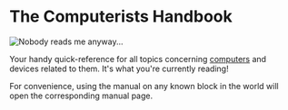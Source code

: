 # The Computerists Handbook
![Nobody reads me anyway...](item:better_cc:manual)

Your handy quick-reference for all topics concerning [computers](../block/computer.md) and devices related to them. It's what you're currently reading!

For convenience, using the manual on any known block in the world will open the corresponding manual page.
